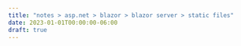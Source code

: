 ```yaml
---
title: "notes > asp.net > blazor > blazor server > static files"
date: 2023-01-01T00:00:00-06:00
draft: true
---
```

